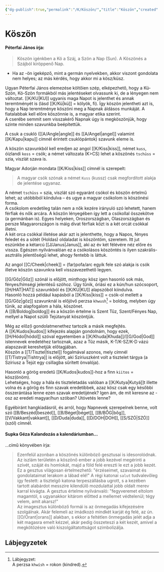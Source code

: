 ```yaml
---
{"dg-publish":true,"permalink":"/K/Köszön/","title":"Köszön","created":"2023-10-17T08:48","updated":"2024-04-05T19:24"}
---
```



# Köszön

#### Péterfai János írja:

> Köszön igénkben a Kö a Száj, a Szön a Nap (Sun). A Köszönés a Szájból kiröppenő Nap.  
- Ha az -ön igeképző, mint a germán nyelvekben, akkor viszont gondolata nem helyes; az más kérdés, hogy akkor mi a kösz/küsz.  

Ugyan Péterfai János elemezése költőien szép, elképezhető, hogy a Kü-Szön, Kö-Szön formákból más jelentéseket olvassunk ki, de a lényegen nem változtat. [[K/KU\|KU]] ugyanis maga Napot is jelenthet és annak teremtményét is (lásd [[K/Kü\|kü]] = kölyök, fi). Így köszön jelentheti azt is, hogy a Nap teremtménye köszöni meg a Napnak áldásos munkáját. A fiatalabbak kell előre köszönnie is, a magyar etika szerint.  
A cserébe semmit sem visszakérő Napnak úgy is megköszönjük, hogy szinte minden szavunkba beépítettük.  



A csuk a csukló ([[A/Angle\|angle]] és [[A/Angel\|angel]] valamint [[K/Kapu\|kapu]] címnél érintett csuklópántok) szavunk eleme is.  

A köszön szavunkból kell eredjen az angol [[K/Kiss\|kiss]], német `kuss`, óizlandi `koss` = csók; a német változata (K>CS) lehet a köszönés `tschüss` = szia, viszlát szava is.  

Magyar Adorján mondata [[K/Kiss\|kiss]] címnél is szerepelt:  
> A magyar csók szónak a német `Kuss` (kussz) csak megfordított alakja de jelentése ugyanaz.  

A német `tschüss` = szia, viszlát szó egyaránt csókol és köszön értelmű lehet; az utóbbiból kiindulva – és ugye a magyar csókolom is köszönési forma.  
A csókolom eredetileg talán nem a nők kezére irányuló szó lehetett, hanem férfiak és nők arcára. A köszön lényegében így lett a csókollal összekötve (a germánban is). Egyes helyeken, Oroszországban, Olaszországban és persze Magyarországon is máig divat férfiak közt is a két orcát csókkal illetni.  
A két orca csókkal illetése akár azt is jelenthette, hogy a Napos, fényes feledet és a sötét (Holdas) oldaladat is köszöntöm, szeretem. Itt jut eszünkbe a kétarcú [[J/Janus\|Janus]], aki az év két félévére néz előre és vissza. Egészen nyilvánvalóan ez a csókolásos köszöntés is ilyen szakrális-asztrális jelentőségű lehet, ahogy fentebb is láttuk.  

  
Az angol [[C/Cheek\|cheek]] = (far)pofa/arc egyik fele szó alakja is csók illetve köszön szavunkra kell visszavezethető legyen.  

[[G/Gőz\|Gőz]] szónál is előjött, minthogy kösz igen hasonló sok más, fényes/hímségi jelentésű szóhoz. Úgy tűnik, óriási ez a kún/hun szócsoport, [[H/HAT\|HAT]] szavunkból és [[K/KU\|KU]] alapszóból kiindulva.  
Hasonló hozzá például kapásból a [[K/Kiss\|kiss]] = csók-ol mellett a [[G/Gőz\|gőz]] szavunknál is előjövő perzsa `khwush`[^1] = boldog, melyben úgy tűnik, az alapfogalom a hála, köszönet.  
A [[B/Boldog\|boldog]] és a köszön értelme is Szent Tűz, Szent/Fényes Nap, mellyel a Napot szülő Tejútanyát köszöntjük.  

Még az előző gondolatmenethez tartozik a másik megfejtés.  
A [[K/Kudos\|kudos]] kifejezés alapján gondolnám, hogy ezek, [[H/Hódol\|hódol]] szóval egyetemben a [[K/Khuda\|Khuda]]/[[G/God\|God]] istennevek eredetéhez tartoznak, azaz a Tűz másik, K-T/K-SZ/K-D vázú alapszavát kereshetjük előtagjában.  
Köszön a [[T/Tisztel\|tisztel]] fogalmával azonos, mely címnél [[T/Tistrya\|Tishtrya]] is előjött, aki Szíriuszként volt a tisztelet tárgya (a Szíriusz a Tejút egy csillagba sűrített önvalója).  

Hasonló a görög eredetű [[K/Kudos\|kudos]]-hoz a finn `kiitos` = kösz(önöm).  
Lehetséges, hogy a hála és tiszteletadás valóban a [[K/Kutya\|Kutyá]]t illette volna és a görög és finn szavak eredetibbek, azaz kösz csak egy későbbi összerántása lenne ezen szavak eredetijének? Igen ám, de mit keresne az -osz az eredeti magyar/hun szóban? Utóvetés lenne?  

Egyébiránt hangkiadásról, és arról, hogy Napnevek szerepelnek benne, volt szó [[B/Beszéd\|beszéd]], [[B/Béget\|béget]], [[B/BŐG\|bőg]], [[V/Vakkant\|vakkant]], [[D/Duda\|duda]], [[D/DOH\|DOH]], [[S/SZÓ\|SZÓ]] (szól) címnél.  

#### Supka Géza Kalandozás a kalendáriumban...

...című könyvében írja:  
> Ezenfelül azonban a köszönés különböző gesztusai is idesorolódnak. Az iszlám területén a köszönő ember a jobb kezével megérinti a szívét, száját és homlokát, majd a föld felé ereszti le ezt a jobb kezét. Ez a gesztus világosan értelmezhető: "érzéseimet, szavaimat és gondolataimat lerakom a lábad elé!" A régi katonai `salut` tudvalevőleg így festett: a tisztelgő katona terpeszállásba ugrott, s a kezében tartott alabárdot messzire kilendülő mozdulattal jobb oldalt merev karral kivágta. A gesztus értelme nyilvánvaló: "fegyveremet eltolom magamtól, s ugyanakkor kitárom előtted a mellemet védtelenül; tégy velem, amit akarsz!"  
> Az imagesztus különböző formái is az önmegadás kifejezésére szolgálnak. Akár felemeli az imádkozó mindkét karját ég felé, az ún. [[O/Orant\|orans]] alakban, s ekkor a feltétlen önmegadás jelét adja a két magasra emelt kézzel, akár pedig összeteszi a két kezét, amivel a megkötözésre való kiszolgáltatottságot szimbolizálja.  

## Lábjegyzetek

[^1]: Lábjegyzet:  
A perzsa `khwísh` = rokon (kindred).  